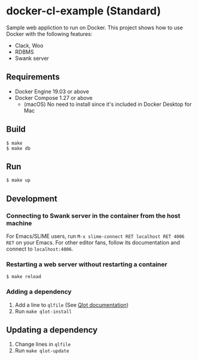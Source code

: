# docker-cl-example (Standard)

Sample web appliction to run on Docker.
This project shows how to use Docker with the following features:

* Clack, Woo
* RDBMS
* Swank server

## Requirements

* Docker Engine 19.03 or above
* Docker Compose 1.27 or above
  * (macOS) No need to install since it's included in Docker Desktop for Mac

## Build

```
$ make
$ make db
```

## Run

```
$ make up
```

## Development

### Connecting to Swank server in the container from the host machine

For Emacs/SLIME users, run `M-x slime-connect RET localhost RET 4006 RET` on your Emacs.
For other editor fans, follow its documentation and connect to `localhost:4006`.

### Restarting a web server without restarting a container

```
$ make reload
```

### Adding a dependency

1. Add a line to `qlfile` (See [Qlot documentation](https://github.com/fukamachi/qlot))
2. Run `make qlot-install`

## Updating a dependency

1. Change lines in `qlfile`
2. Run `make qlot-update`
